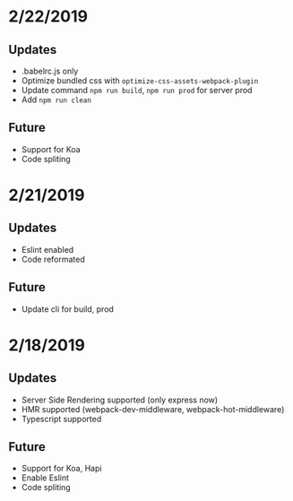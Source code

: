 # 2/22/2019
## Updates
- .babelrc.js only
- Optimize bundled css with `optimize-css-assets-webpack-plugin`
- Update command `npm run build`, `npm run prod` for server prod
- Add `npm run clean`

## Future
- Support for Koa
- Code spliting

# 2/21/2019
## Updates
- Eslint enabled
- Code reformated

## Future
- Update cli for build, prod

# 2/18/2019
## Updates
- Server Side Rendering supported (only express now)
- HMR supported (webpack-dev-middleware, webpack-hot-middleware)
- Typescript supported

## Future
- Support for Koa, Hapi
- Enable Eslint
- Code spliting
